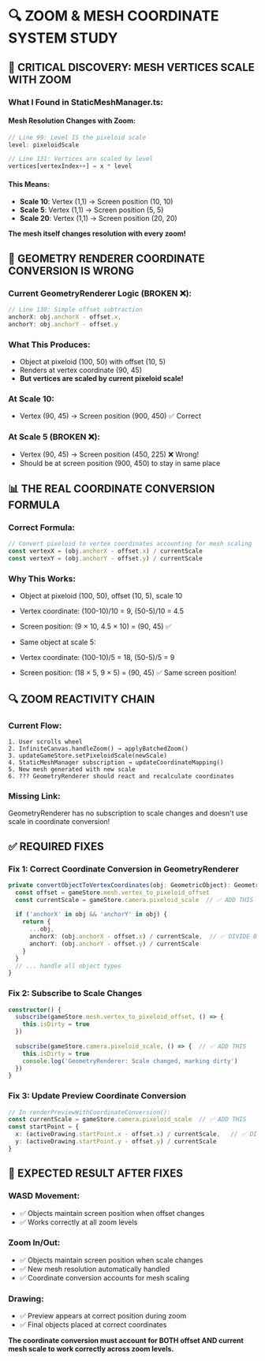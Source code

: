 # 🔍 **ZOOM & MESH COORDINATE SYSTEM STUDY**

## 🚨 **CRITICAL DISCOVERY: MESH VERTICES SCALE WITH ZOOM**

### **What I Found in StaticMeshManager.ts**:

#### **Mesh Resolution Changes with Zoom**:
```typescript
// Line 99: Level IS the pixeloid scale
level: pixeloidScale

// Line 131: Vertices are scaled by level
vertices[vertexIndex++] = x * level
```

#### **This Means**:
- **Scale 10**: Vertex (1,1) → Screen position (10, 10)
- **Scale 5**: Vertex (1,1) → Screen position (5, 5)  
- **Scale 20**: Vertex (1,1) → Screen position (20, 20)

**The mesh itself changes resolution with every zoom!**

## 🐛 **GEOMETRY RENDERER COORDINATE CONVERSION IS WRONG**

### **Current GeometryRenderer Logic** (BROKEN ❌):
```typescript
// Line 130: Simple offset subtraction
anchorX: obj.anchorX - offset.x,
anchorY: obj.anchorY - offset.y
```

### **What This Produces**:
- Object at pixeloid (100, 50) with offset (10, 5)
- Renders at vertex coordinate (90, 45)
- **But vertices are scaled by current pixeloid scale!**

### **At Scale 10**:
- Vertex (90, 45) → Screen position (900, 450) ✅ Correct

### **At Scale 5** (BROKEN ❌):
- Vertex (90, 45) → Screen position (450, 225) ❌ Wrong!
- Should be at screen position (900, 450) to stay in same place

## 📊 **THE REAL COORDINATE CONVERSION FORMULA**

### **Correct Formula**:
```typescript
// Convert pixeloid to vertex coordinates accounting for mesh scaling
const vertexX = (obj.anchorX - offset.x) / currentScale
const vertexY = (obj.anchorY - offset.y) / currentScale
```

### **Why This Works**:
- Object at pixeloid (100, 50), offset (10, 5), scale 10
- Vertex coordinate: (100-10)/10 = 9, (50-5)/10 = 4.5
- Screen position: (9 × 10, 4.5 × 10) = (90, 45) ✅

- Same object at scale 5:
- Vertex coordinate: (100-10)/5 = 18, (50-5)/5 = 9  
- Screen position: (18 × 5, 9 × 5) = (90, 45) ✅ Same screen position!

## 🔍 **ZOOM REACTIVITY CHAIN**

### **Current Flow**:
```
1. User scrolls wheel
2. InfiniteCanvas.handleZoom() → applyBatchedZoom()
3. updateGameStore.setPixeloidScale(newScale)
4. StaticMeshManager subscription → updateCoordinateMapping()
5. New mesh generated with new scale
6. ??? GeometryRenderer should react and recalculate coordinates
```

### **Missing Link**:
GeometryRenderer has no subscription to scale changes and doesn't use scale in coordinate conversion!

## ✅ **REQUIRED FIXES**

### **Fix 1: Correct Coordinate Conversion in GeometryRenderer**
```typescript
private convertObjectToVertexCoordinates(obj: GeometricObject): GeometricObject {
  const offset = gameStore.mesh.vertex_to_pixeloid_offset
  const currentScale = gameStore.camera.pixeloid_scale  // ✅ ADD THIS
  
  if ('anchorX' in obj && 'anchorY' in obj) {
    return {
      ...obj,
      anchorX: (obj.anchorX - offset.x) / currentScale,  // ✅ DIVIDE BY SCALE
      anchorY: (obj.anchorY - offset.y) / currentScale
    }
  }
  // ... handle all object types
}
```

### **Fix 2: Subscribe to Scale Changes**
```typescript
constructor() {
  subscribe(gameStore.mesh.vertex_to_pixeloid_offset, () => {
    this.isDirty = true
  })
  
  subscribe(gameStore.camera.pixeloid_scale, () => {  // ✅ ADD THIS
    this.isDirty = true
    console.log('GeometryRenderer: Scale changed, marking dirty')
  })
}
```

### **Fix 3: Update Preview Coordinate Conversion**
```typescript
// In renderPreviewWithCoordinateConversion():
const currentScale = gameStore.camera.pixeloid_scale  // ✅ ADD THIS
const startPoint = {
  x: (activeDrawing.startPoint.x - offset.x) / currentScale,   // ✅ DIVIDE BY SCALE
  y: (activeDrawing.startPoint.y - offset.y) / currentScale
}
```

## 🎯 **EXPECTED RESULT AFTER FIXES**

### **WASD Movement**:
- ✅ Objects maintain screen position when offset changes
- ✅ Works correctly at all zoom levels

### **Zoom In/Out**:
- ✅ Objects maintain screen position when scale changes  
- ✅ New mesh resolution automatically handled
- ✅ Coordinate conversion accounts for mesh scaling

### **Drawing**:
- ✅ Preview appears at correct position during zoom
- ✅ Final objects placed at correct coordinates

**The coordinate conversion must account for BOTH offset AND current mesh scale to work correctly across zoom levels.**